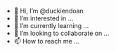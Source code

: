 - 👋 Hi, I’m @duckiendoan
- 👀 I’m interested in ...
- 🌱 I’m currently learning ...
- 💞️ I’m looking to collaborate on ...
- 📫 How to reach me ...

<!---
duckiendoan/duckiendoan is a ✨ special ✨ repository because its `README.md` (this file) appears on your GitHub profile.
You can click the Preview link to take a look at your changes.
--->
